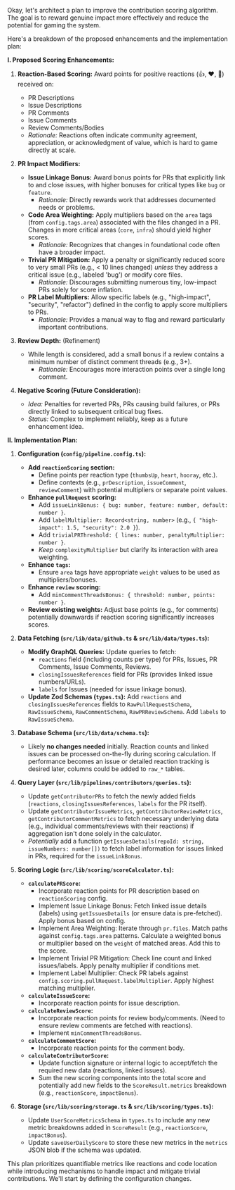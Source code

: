 Okay, let's architect a plan to improve the contribution scoring algorithm. The goal is to reward genuine impact more effectively and reduce the potential for gaming the system.

Here's a breakdown of the proposed enhancements and the implementation plan:

**I. Proposed Scoring Enhancements:**

1.  **Reaction-Based Scoring:** Award points for positive reactions (👍, ❤️, 🎉) received on:

    - PR Descriptions
    - Issue Descriptions
    - PR Comments
    - Issue Comments
    - Review Comments/Bodies
    - _Rationale:_ Reactions often indicate community agreement, appreciation, or acknowledgment of value, which is hard to game directly at scale.

2.  **PR Impact Modifiers:**

    - **Issue Linkage Bonus:** Award bonus points for PRs that explicitly link to and close issues, with higher bonuses for critical types like `bug` or `feature`.
      - _Rationale:_ Directly rewards work that addresses documented needs or problems.
    - **Code Area Weighting:** Apply multipliers based on the `area` tags (from `config.tags.area`) associated with the files changed in a PR. Changes in more critical areas (`core`, `infra`) should yield higher scores.
      - _Rationale:_ Recognizes that changes in foundational code often have a broader impact.
    - **Trivial PR Mitigation:** Apply a penalty or significantly reduced score to very small PRs (e.g., < 10 lines changed) _unless_ they address a critical issue (e.g., labeled 'bug') or modify core files.
      - _Rationale:_ Discourages submitting numerous tiny, low-impact PRs solely for score inflation.
    - **PR Label Multipliers:** Allow specific labels (e.g., "high-impact", "security", "refactor") defined in the config to apply score multipliers to PRs.
      - _Rationale:_ Provides a manual way to flag and reward particularly important contributions.

3.  **Review Depth:** (Refinement)

    - While length is considered, add a small bonus if a review contains a minimum number of distinct comment threads (e.g., 3+).
      - _Rationale:_ Encourages more interaction points over a single long comment.

4.  **Negative Scoring (Future Consideration):**
    - _Idea:_ Penalties for reverted PRs, PRs causing build failures, or PRs directly linked to subsequent critical bug fixes.
    - _Status:_ Complex to implement reliably, keep as a future enhancement idea.

**II. Implementation Plan:**

1.  **Configuration (`config/pipeline.config.ts`):**

    - **Add `reactionScoring` section:**
      - Define points per reaction type (`thumbsUp`, `heart`, `hooray`, etc.).
      - Define contexts (e.g., `prDescription`, `issueComment`, `reviewComment`) with potential multipliers or separate point values.
    - **Enhance `pullRequest` scoring:**
      - Add `issueLinkBonus: { bug: number, feature: number, default: number }`.
      - Add `labelMultiplier: Record<string, number>` (e.g., `{ "high-impact": 1.5, "security": 2.0 }`).
      - Add `trivialPRThreshold: { lines: number, penaltyMultiplier: number }`.
      - _Keep_ `complexityMultiplier` but clarify its interaction with area weighting.
    - **Enhance `tags`:**
      - Ensure `area` tags have appropriate `weight` values to be used as multipliers/bonuses.
    - **Enhance `review` scoring:**
      - Add `minCommentThreadsBonus: { threshold: number, points: number }`.
    - **Review existing weights:** Adjust base points (e.g., for comments) potentially downwards if reaction scoring significantly increases scores.

2.  **Data Fetching (`src/lib/data/github.ts` & `src/lib/data/types.ts`):**

    - **Modify GraphQL Queries:** Update queries to fetch:
      - `reactions` field (including counts per type) for PRs, Issues, PR Comments, Issue Comments, Reviews.
      - `closingIssuesReferences` field for PRs (provides linked issue numbers/URLs).
      - `labels` for Issues (needed for issue linkage bonus).
    - **Update Zod Schemas (`types.ts`):** Add `reactions` and `closingIssuesReferences` fields to `RawPullRequestSchema`, `RawIssueSchema`, `RawCommentSchema`, `RawPRReviewSchema`. Add `labels` to `RawIssueSchema`.

3.  **Database Schema (`src/lib/data/schema.ts`):**

    - Likely **no changes needed** initially. Reaction counts and linked issues can be processed on-the-fly during scoring calculation. If performance becomes an issue or detailed reaction tracking is desired later, columns could be added to `raw_*` tables.

4.  **Query Layer (`src/lib/pipelines/contributors/queries.ts`):**

    - Update `getContributorPRs` to fetch the newly added fields (`reactions`, `closingIssuesReferences`, `labels` for the PR itself).
    - Update `getContributorIssueMetrics`, `getContributorReviewMetrics`, `getContributorCommentMetrics` to fetch necessary underlying data (e.g., individual comments/reviews with their reactions) if aggregation isn't done solely in the calculator.
    - _Potentially_ add a function `getIssuesDetails(repoId: string, issueNumbers: number[])` to fetch label information for issues linked in PRs, required for the `issueLinkBonus`.

5.  **Scoring Logic (`src/lib/scoring/scoreCalculator.ts`):**

    - **`calculatePRScore`:**
      - Incorporate reaction points for PR description based on `reactionScoring` config.
      - Implement Issue Linkage Bonus: Fetch linked issue details (labels) using `getIssuesDetails` (or ensure data is pre-fetched). Apply bonus based on config.
      - Implement Area Weighting: Iterate through `pr.files`. Match paths against `config.tags.area` patterns. Calculate a weighted bonus or multiplier based on the `weight` of matched areas. Add this to the score.
      - Implement Trivial PR Mitigation: Check line count and linked issues/labels. Apply penalty multiplier if conditions met.
      - Implement Label Multiplier: Check PR labels against `config.scoring.pullRequest.labelMultiplier`. Apply highest matching multiplier.
    - **`calculateIssueScore`:**
      - Incorporate reaction points for issue description.
    - **`calculateReviewScore`:**
      - Incorporate reaction points for review body/comments. (Need to ensure review comments are fetched with reactions).
      - Implement `minCommentThreadsBonus`.
    - **`calculateCommentScore`:**
      - Incorporate reaction points for the comment body.
    - **`calculateContributorScore`:**
      - Update function signature or internal logic to accept/fetch the required new data (reactions, linked issues).
      - Sum the new scoring components into the total score and potentially add new fields to the `ScoreResult.metrics` breakdown (e.g., `reactionScore`, `impactBonus`).

6.  **Storage (`src/lib/scoring/storage.ts` & `src/lib/scoring/types.ts`):**
    - Update `UserScoreMetricsSchema` in `types.ts` to include any new metric breakdowns added in `ScoreResult` (e.g., `reactionScore`, `impactBonus`).
    - Update `saveUserDailyScore` to store these new metrics in the `metrics` JSON blob if the schema was updated.

This plan prioritizes quantifiable metrics like reactions and code location while introducing mechanisms to handle impact and mitigate trivial contributions. We'll start by defining the configuration changes.
